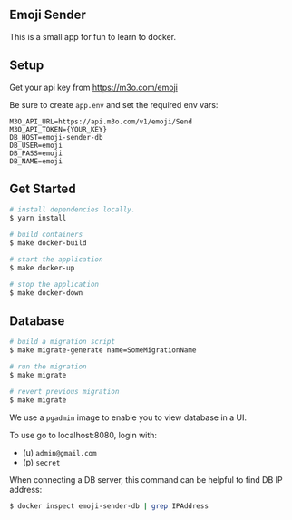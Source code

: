 ## Emoji Sender
This is a small app for fun to learn to docker.

## Setup

Get your api key from https://m3o.com/emoji

Be sure to create `app.env` and set the required env vars:

```
M3O_API_URL=https://api.m3o.com/v1/emoji/Send
M3O_API_TOKEN={YOUR_KEY}
DB_HOST=emoji-sender-db
DB_USER=emoji
DB_PASS=emoji
DB_NAME=emoji
```

## Get Started

```bash
# install dependencies locally.
$ yarn install

# build containers
$ make docker-build

# start the application
$ make docker-up

# stop the application
$ make docker-down
```

## Database

```bash
# build a migration script
$ make migrate-generate name=SomeMigrationName

# run the migration
$ make migrate

# revert previous migration
$ make migrate
```

We use a `pgadmin` image to enable you to view database in a UI.

To use go to localhost:8080, login with:
- (u) `admin@gmail.com`
- (p) `secret`

When connecting a DB server, this command can be helpful to find DB IP address:

```bash
$ docker inspect emoji-sender-db | grep IPAddress
```
